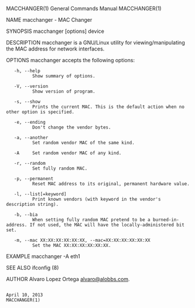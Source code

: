 MACCHANGER(1)                                                                       General Commands Manual                                                                       MACCHANGER(1)

NAME
       macchanger - MAC Changer

SYNOPSIS
       macchanger [options] device

DESCRIPTION
       macchanger is a GNU/Linux utility for viewing/manipulating the MAC address for network interfaces.

OPTIONS
       macchanger accepts the following options:

       -h, --help
              Show summary of options.

       -V, --version
              Show version of program.

       -s, --show
              Prints the current MAC. This is the default action when no other option is specified.

       -e, --ending
              Don't change the vendor bytes.

       -a, --another
              Set random vendor MAC of the same kind.

       -A     Set random vendor MAC of any kind.

       -r, --random
              Set fully random MAC.

       -p, --permanent
              Reset MAC address to its original, permanent hardware value.

       -l, --list[=keyword]
              Print known vendors (with keyword in the vendor's description string).

       -b, --bia
              When setting fully random MAC pretend to be a burned-in-address. If not used, the MAC will have the locally-administered bit set.

       -m, --mac XX:XX:XX:XX:XX:XX, --mac=XX:XX:XX:XX:XX:XX
              Set the MAC XX:XX:XX:XX:XX:XX.

EXAMPLE
       macchanger -A eth1

SEE ALSO
       ifconfig (8)

AUTHOR
       Alvaro Lopez Ortega <alvaro@alobbs.com>.

                                                                                         April 10, 2013                                                                           MACCHANGER(1)
